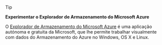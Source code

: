 > [!TIP]
> **Experimentar o Explorador de Armazenamento do Microsoft Azure**
> 
> O [Explorador de Armazenamento do Microsoft Azure](../articles/vs-azure-tools-storage-manage-with-storage-explorer.md) é uma aplicação autónoma e gratuita da Microsoft, que lhe permite trabalhar visualmente com dados do Armazenamento do Azure no Windows, OS X e Linux.
> 
> 

<!--HONumber=Sep16_HO3-->


